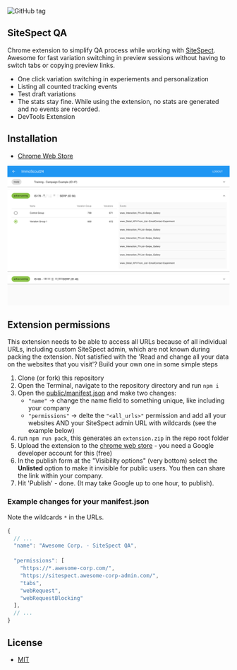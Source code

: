 ![GitHub tag](https://img.shields.io/github/tag/Scout24-CH/sitespect-qa.svg)


## SiteSpect QA
Chrome extension to simplify QA process while working with [SiteSpect](https://www.sitespect.com/). Awesome for fast variation switching in preview sessions without having to switch tabs or copying preview links.

- One click variation switching in experiements and personalization
- Listing all counted tracking events
- Test draft variations
- The stats stay fine. While using the extension, no stats are generated and no events are recorded. 
- DevTools Extension

## Installation
- [Chrome Web Store](https://chrome.google.com/webstore/detail/sitespect-qa/plenaoidopfljcbahkglkgcliijjfhnb)

![Screenshot](public/screenshot-3.png)

## Extension permissions 
This extension needs to be able to access all URLs because of all individual URLs, including custom SiteSpect admin, which are not known during packing the extension. Not satisfied with the 'Read and change all your data on the websites that you visit'? Build your own one in some simple steps

1. Clone (or fork) this repository
1. Open the Terminal, navigate to the repository directory and run `npm i`
1. Open the [public/manifest.json](public/manifest.json) and make two changes:
   - `"name"` -> change the name field to something unique, like including your company
   - `"permissions"` -> delte the `"<all_urls>"` permission and add all your websites AND your SiteSpect admin URL with wildcards (see the example below)
1. run `npm run pack`, this generates an `extension.zip` in the repo root folder
1. Upload the extension to the [chrome web store](https://chrome.google.com/webstore/developer/dashboard) - you need a Google developer account for this (free)
1. In the publish form at the "Visibility options" (very bottom) select the **Unlisted** option to make it invisible for public users. You then can share the link within your company.
1. Hit 'Publish' - done. (It may take Google up to one hour, to publish).


### Example changes for your manifest.json
Note the wildcards `*` in the URLs.
```js
{
  // ...
  "name": "Awesome Corp. - SiteSpect QA",

  "permissions": [
    "https://*.awesome-corp.com/",
    "https://sitespect.awesome-corp-admin.com/",
    "tabs",
    "webRequest",
    "webRequestBlocking"
  ],
  // ...
}
```

## License
- [MIT](LICENSE)